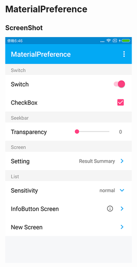 MaterialPreference
============
## ScreenShot
![screenshot](https://github.com/ksxkq/MaterialPreference/blob/master/screenshot/4EE33D379F5B22E6AAB3FD7F937996D8.png)